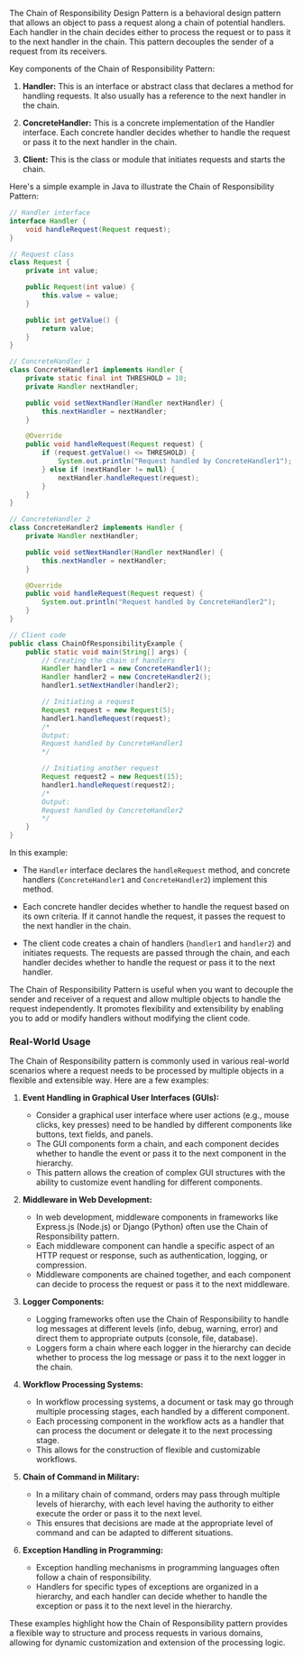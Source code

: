 The Chain of Responsibility Design Pattern is a behavioral design pattern that allows an object to pass a request along a chain of potential handlers. Each handler in the chain decides either to process the request or to pass it to the next handler in the chain. This pattern decouples the sender of a request from its receivers.

Key components of the Chain of Responsibility Pattern:

1. **Handler:** This is an interface or abstract class that declares a method for handling requests. It also usually has a reference to the next handler in the chain.

2. **ConcreteHandler:** This is a concrete implementation of the Handler interface. Each concrete handler decides whether to handle the request or pass it to the next handler in the chain.

3. **Client:** This is the class or module that initiates requests and starts the chain.

Here's a simple example in Java to illustrate the Chain of Responsibility Pattern:

```java
// Handler interface
interface Handler {
    void handleRequest(Request request);
}

// Request class
class Request {
    private int value;

    public Request(int value) {
        this.value = value;
    }

    public int getValue() {
        return value;
    }
}

// ConcreteHandler 1
class ConcreteHandler1 implements Handler {
    private static final int THRESHOLD = 10;
    private Handler nextHandler;

    public void setNextHandler(Handler nextHandler) {
        this.nextHandler = nextHandler;
    }

    @Override
    public void handleRequest(Request request) {
        if (request.getValue() <= THRESHOLD) {
            System.out.println("Request handled by ConcreteHandler1");
        } else if (nextHandler != null) {
            nextHandler.handleRequest(request);
        }
    }
}

// ConcreteHandler 2
class ConcreteHandler2 implements Handler {
    private Handler nextHandler;

    public void setNextHandler(Handler nextHandler) {
        this.nextHandler = nextHandler;
    }

    @Override
    public void handleRequest(Request request) {
        System.out.println("Request handled by ConcreteHandler2");
    }
}

// Client code
public class ChainOfResponsibilityExample {
    public static void main(String[] args) {
        // Creating the chain of handlers
        Handler handler1 = new ConcreteHandler1();
        Handler handler2 = new ConcreteHandler2();
        handler1.setNextHandler(handler2);

        // Initiating a request
        Request request = new Request(5);
        handler1.handleRequest(request);
        /*
        Output:
        Request handled by ConcreteHandler1
        */

        // Initiating another request
        Request request2 = new Request(15);
        handler1.handleRequest(request2);
        /*
        Output:
        Request handled by ConcreteHandler2
        */
    }
}
```

In this example:

- The `Handler` interface declares the `handleRequest` method, and concrete handlers (`ConcreteHandler1` and `ConcreteHandler2`) implement this method.

- Each concrete handler decides whether to handle the request based on its own criteria. If it cannot handle the request, it passes the request to the next handler in the chain.

- The client code creates a chain of handlers (`handler1` and `handler2`) and initiates requests. The requests are passed through the chain, and each handler decides whether to handle the request or pass it to the next handler.

The Chain of Responsibility Pattern is useful when you want to decouple the sender and receiver of a request and allow multiple objects to handle the request independently. It promotes flexibility and extensibility by enabling you to add or modify handlers without modifying the client code.


### Real-World Usage
The Chain of Responsibility pattern is commonly used in various real-world scenarios where a request needs to be processed by multiple objects in a flexible and extensible way. Here are a few examples:

1. **Event Handling in Graphical User Interfaces (GUIs):**
   - Consider a graphical user interface where user actions (e.g., mouse clicks, key presses) need to be handled by different components like buttons, text fields, and panels.
   - The GUI components form a chain, and each component decides whether to handle the event or pass it to the next component in the hierarchy.
   - This pattern allows the creation of complex GUI structures with the ability to customize event handling for different components.

2. **Middleware in Web Development:**
   - In web development, middleware components in frameworks like Express.js (Node.js) or Django (Python) often use the Chain of Responsibility pattern.
   - Each middleware component can handle a specific aspect of an HTTP request or response, such as authentication, logging, or compression.
   - Middleware components are chained together, and each component can decide to process the request or pass it to the next middleware.

3. **Logger Components:**
   - Logging frameworks often use the Chain of Responsibility to handle log messages at different levels (info, debug, warning, error) and direct them to appropriate outputs (console, file, database).
   - Loggers form a chain where each logger in the hierarchy can decide whether to process the log message or pass it to the next logger in the chain.

4. **Workflow Processing Systems:**
   - In workflow processing systems, a document or task may go through multiple processing stages, each handled by a different component.
   - Each processing component in the workflow acts as a handler that can process the document or delegate it to the next processing stage.
   - This allows for the construction of flexible and customizable workflows.

5. **Chain of Command in Military:**
   - In a military chain of command, orders may pass through multiple levels of hierarchy, with each level having the authority to either execute the order or pass it to the next level.
   - This ensures that decisions are made at the appropriate level of command and can be adapted to different situations.

6. **Exception Handling in Programming:**
   - Exception handling mechanisms in programming languages often follow a chain of responsibility.
   - Handlers for specific types of exceptions are organized in a hierarchy, and each handler can decide whether to handle the exception or pass it to the next level in the hierarchy.

These examples highlight how the Chain of Responsibility pattern provides a flexible way to structure and process requests in various domains, allowing for dynamic customization and extension of the processing logic.